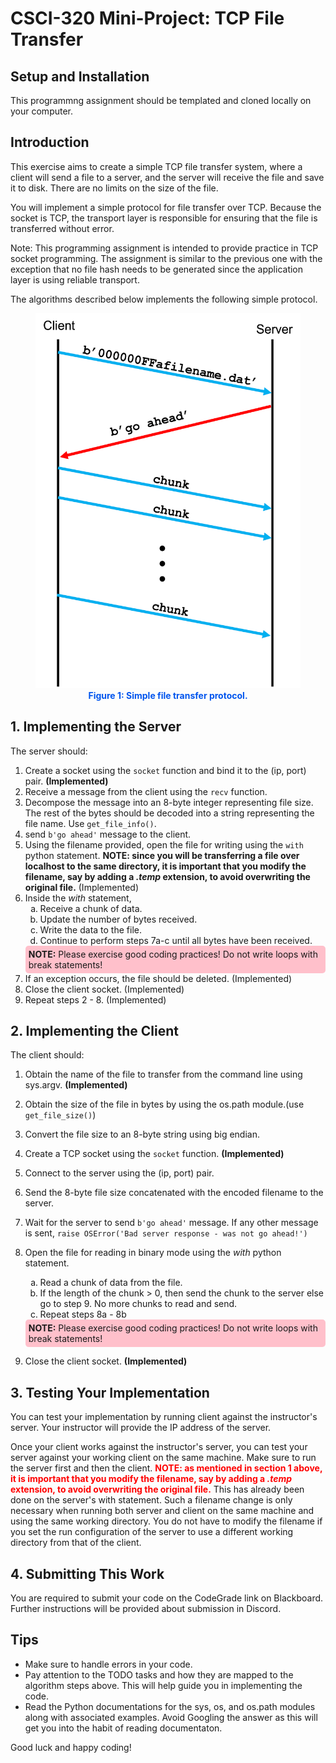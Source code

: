 # CSCI-320 Mini-Project: TCP File Transfer


## Setup and Installation

This programmng assignment should be templated and cloned locally on your computer. 

## Introduction

This exercise aims to create a simple TCP file transfer system, where a client will send a file to a server, and the server will receive the file and save it to disk.  There are no limits on the size of the file.

You will implement a simple protocol for file transfer over TCP.  Because the socket is TCP, the transport layer is responsible for ensuring that the file is transferred without error.

Note: This programming assignment is intended to provide practice in TCP socket programming.  The assignment is similar to the previous one with the exception that no file hash needs to be generated since the application layer is using reliable transport.

The algorithms described below implements the following simple protocol.

<figure style="text-align:center;">
	<img src="TCPFileTransferProtocol.png" height="600"></div>
	<figcaption style="font-weight:bold; color:#0055ee;">Figure 1: Simple file transfer protocol.</figcaption>
</figure>

## 1. Implementing the Server

The server should:

1. Create a socket using the `socket` function and bind it to the (ip, port) pair. **(Implemented)**
2. Receive a message from the client using the `recv` function.
3. Decompose the message into an 8-byte integer representing file size. The rest of the bytes should be decoded into a string representing the file name. Use `get_file_info()`.
4. send `b'go ahead'` message to the client.
5. Using the filename provided, open the file for writing using the `with` python statement. **NOTE: since you will be transferring a file over localhost to the same directory, it is important that you modify the filename, say by adding a *.temp* extension, to avoid overwriting the original file.** (Implemented)
6. Inside the *with* statement, 
	<ol type="a">
	<li>Receive a chunk of data.</li>
	<li>Update the number of bytes received.</li>
	<li>Write the data to the file.</li>
	<li>Continue to perform steps 7a-c until all bytes have been received.</li>
	</ol>
	<div style="background-color:pink; border-radius: 5px; padding: 5px;">
	<strong>NOTE:</strong> Please exercise good coding practices!  Do not write loops with break statements!
	</div>
7. If an exception occurs, the file should be deleted. (Implemented)
8. Close the client socket. (Implemented)
9. Repeat steps 2 - 8. (Implemented)

## 2. Implementing the Client

The client should:

1.	Obtain the name of the file to transfer from the command line using sys.argv. **(Implemented)**
2. Obtain the size of the file in bytes by using the os.path module.(use `get_file_size()`)
3. Convert the file size to an 8-byte string using big endian.
4. Create a TCP socket using the `socket` function. **(Implemented)**
5. Connect to the server using the (ip, port) pair.
6. Send the 8-byte file size concatenated with the encoded filename to the server.
7. Wait for the server to send `b'go ahead'` message. If any other message is sent, `raise OSError('Bad server response - was not go ahead!')`
8. Open the file for reading in binary mode using the *with* python statement.
	<ol type="a">
	<li>Read a chunk of data from the file.</li>
	<li>If the length of the chunk > 0, then send the chunk to the server else go to step 9.  No more chunks to read and send.</li>
	<li>Repeat steps 8a - 8b</li>
	</ol>
	<div style="background-color:pink; border-radius: 5px; padding: 5px;">
	<strong>NOTE:</strong> Please exercise good coding practices!  Do not write loops with break statements!
	</div>

9. Close the client socket. **(Implemented)**

## 3. Testing Your Implementation

You can test your implementation by running client against the instructor's server.  Your instructor will provide the IP address of the server.

Once your client works against the instructor's server, you can test your server against your working client on the same machine.  Make sure to run the server first and then the client. **<span style="color:red">NOTE: as mentioned in section 1 above, it is important that you modify the filename, say by adding a *.temp* extension, to avoid overwriting the original file.</span>** This has already been done on the server's with statement. Such a filename change is only necessary when running both server and client on the same machine and using the same working directory. You do not have to modify the filename if you set the run configuration of the server to use a different working directory from that of the client.


## 4. Submitting This Work

You are required to submit your code on the CodeGrade link on Blackboard.  Further instructions will be provided about submission in Discord.

## Tips

- Make sure to handle errors in your code.
- Pay attention to the TODO tasks and how they are mapped to the algorithm steps above.  This will help guide you in implementing the code.
- Read the Python documentations for the sys, os, and os.path modules along with associated examples.  Avoid Googling the answer as this will get you into the habit of reading documentaton.

Good luck and happy coding!
